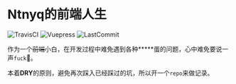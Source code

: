 # Ntnyq的前端人生

![TravisCI](https://travis-ci.org/ntnyq/fe-life.svg?branch=master)
![Vuepress](https://img.shields.io/badge/powered--by-vuepress-green.svg)
![LastCommit](https://img.shields.io/github/last-commit/ntnyq/fe-life.svg)

作为一个<del>前端</del>小白，在开发过程中难免遇到各种**\***蛋的问题，心中难免要说一声`fuck`🐶。

本着**DRY**的原则，避免再次踩入已经踩过的坑，所以开一个`repo`来做记录。
